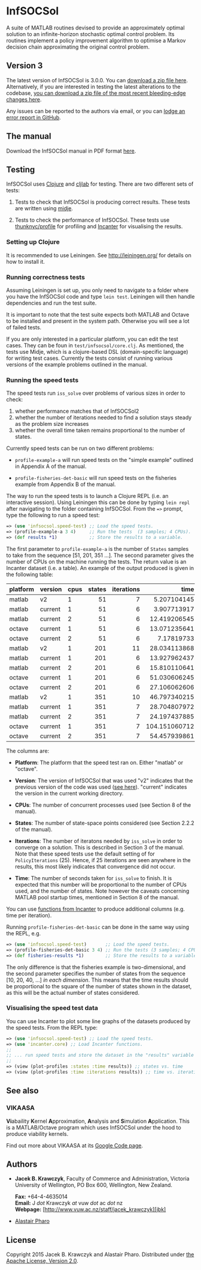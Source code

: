 InfSOCSol
=========

A suite of MATLAB routines devised to provide an approximately optimal
solution to an infinite-horizon stochastic optimal control problem.
Its routines implement a policy improvement algorithm to optimise a
Markov decision chain approximating the original control problem.


## Version 3

The latest version of InfSOCSol is 3.0.0.  You can
[download a zip file here][3.0.0].  Alternatively, if you are
interested in testing the latest alterations to the codebase,
[you can download a zip file of the most recent bleeding-edge changes here][latest].

Any issues can be reported to the authors via email, or you can
[lodge an error report in GitHub][issues].

[3.0.0]: https://github.com/socsol/infsocsol/archive/v3.0.0.zip
[latest]: https://github.com/socsol/infsocsol/zipball/master
[issues]: https://github.com/socsol/infsocsol/issues/new

## The manual

Download the InfSOCSol manual in PDF format [here][manual].

[manual]: https://socsol.github.io/infsocsol/ISSManual.pdf


## Testing

InfSOCSol uses [Clojure][clj] and [cljlab][cljlab] for testing.  There
are two different sets of tests:

 1. Tests to check that InfSOCSol is producing correct results.  These
    tests are written using [midje][mdj].

 2. Tests to check the performance of InfSOCSol.  These tests use
    [thunknyc/profile][prof] for
    profiling and [Incanter][inc] for visualising the results.

[clj]: http://clojure.org/
[mdj]: https://github.com/marick/Midje
[inc]: http://incanter.org/
[prof]: https://github.com/thunknyc/profile/
[cljlab]: https://clojars.org/cljlab


### Setting up Clojure

It is recommended to use Leiningen.  See http://leiningen.org/
for details on how to install it.


### Running correctness tests

Assuming Leiningen is set up, you only need to navigate to a folder
where you have the InfSOCSol code and type `lein test`.  Leiningen
will then handle dependencies and run the test suite.

It is important to note that the test suite expects both MATLAB and
Octave to be installed and present in the system path.  Otherwise you
will see a lot of failed tests.

If you are only interested in a particular platform, you can edit the
test cases.  They can be foun in `test/infsocsol/core.clj`.  As
mentioned, the tests use Midje, which is a clojure-based DSL
(domain-specific language) for writing test cases.  Currently the
tests consist of running various versions of the example problems
outlined in the manual.


### Running the speed tests

The speed tests run `iss_solve` over problems of various sizes in
order to check:

 1. whether performance matches that of InfSOCSol2
 2. whether the number of iterations needed to find a solution stays
    steady as the problem size increases
 3. whether the overall time taken remains proportional to the number
    of states.

Currently speed tests can be run on two different problems:

 - `profile-example-a` will run speed tests on the "simple example"
   outlined in Appendix A of the manual.

 - `profile-fisheries-det-basic` will run speed tests on the fisheries
   example from Appendix B of the manual.

The way to run the speed tests is to launch a Clojure REPL (i.e. an
interactive session).  Using Leiningen this can be done by typing
`lein repl` after navigating to the folder containing InfSOCSol.  From
the `=>` prompt, type the following to run a speed test:

~~~ clojure
=> (use 'infsocsol.speed-test) ;; Load the speed tests.
=> (profile-example-a 3 4)     ;; Run the tests  (3 samples; 4 CPUs).
=> (def results *1)            ;; Store the results to a variable.
~~~

The first parameter to `profile-example-a` is the number of `States`
samples to take from the sequence [51, 201, 351 ...].  The second
parameter gives the number of CPUs on the machine running the tests.
The return value is an Incanter dataset (i.e. a table).  An example of
the output produced is given in the following table:

|  platform |  version |  cpus |  states |  iterations |          time |
|-----------|----------|-------|--------:|------------:|--------------:|
|    matlab |       v2 |     1 |      51 |           7 |   5.207104145 |
|    matlab |  current |     1 |      51 |           6 |   3.907713917 |
|    matlab |  current |     2 |      51 |           6 |  12.419206545 |
|    octave |  current |     1 |      51 |           6 |  13.071235641 |
|    octave |  current |     2 |      51 |           6 |    7.17819733 |
|    matlab |       v2 |     1 |     201 |          11 |  28.034113868 |
|    matlab |  current |     1 |     201 |           6 |  13.927962437 |
|    matlab |  current |     2 |     201 |           6 |  15.810110641 |
|    octave |  current |     1 |     201 |           6 |  51.030606245 |
|    octave |  current |     2 |     201 |           6 |  27.106062606 |
|    matlab |       v2 |     1 |     351 |          10 |  46.797340215 |
|    matlab |  current |     1 |     351 |           7 |  28.704807972 |
|    matlab |  current |     2 |     351 |           7 |  24.197437885 |
|    octave |  current |     1 |     351 |           7 | 104.151060712 |
|    octave |  current |     2 |     351 |           7 |  54.457939861 |

The columns are:

 - **Platform**: The platform that the speed test ran on.  Either
  "matlab" or "octave".

 - **Version**: The version of InfSOCSol that was used "v2" indicates
  that the previous version of the code was used ([see here][v2]).
  "current" indicates the version in the current working directory.

 - **CPUs**: The number of concurrent processes used (see Section 8 of
  the manual).

 - **States**: The number of state-space points considered (see
  Section 2.2.2 of the manual).

 - **Iterations**: The number of iteratons needed by `iss_solve` in
  order to converge on a solution.  This is described in Section 3 of
  the manual.  Note that these speed tests use the default setting of
  for `PolicyIterations` (25).  Hence, if 25 iterations are seen
  anywhere in the results, this most likely indicates that convergence
  did not occur.

 - **Time**: The number of seconds taken for `iss_solve` to finish.
  It is expected that this number will be proportional to the number
  of CPUs used, and the number of states.  Note however the caveats
  concerning MATLAB pool startup times, mentioned in Section 8 of the
  manual.

You can use [functions from Incanter][inc-api] to produce additional
columns (e.g. time per iteration).

Running `profile-fisheries-det-basic` can be done in the same way
using the REPL, e.g.

~~~ clojure
=> (use 'infsocsol.speed-test)       ;; Load the speed tests.
=> (profile-fisheries-det-basic 3 4) ;; Run the tests (3 samples; 4 CPUs).
=> (def fisheries-results *1)        ;; Store the results to a variable.
~~~

The only difference is that the fisheries example is two-dimensional,
and the second parameter specifies the number of states from the
sequence [10, 20, 40, ...] *in each dimension*.  This means that the
time results should be proportional to the square of the number of
states shown in the dataset, as this will be the actual number of
states considered.

[v2]: https://github.com/socsol/infsocsol/tree/v2
[inc-api]: http://liebke.github.io/incanter/core-api.html


### Visualising the speed test data

You can use Incanter to plot some line graphs of the datasets produced
by the speed tests.  From the REPL type:

~~~ clojure
=> (use 'infsocsol.speed-test) ;; Load the speed tests.
=> (use 'incanter.core) ;; Load Incanter functions.
;;
;; ... run speed tests and store the dataset in the "results" variable ...
;;
=> (view (plot-profiles :states :time results)) ;; states vs. time
=> (view (plot-profiles :time :iterations results)) ;; time vs. iterations
~~~


## See also

### VIKAASA

**Vi**abaility **K**ernel **A**pproximation, **A**nalysis and
**S**imulation **A**pplication.  This is a MATLAB/Octave program which
uses InfSOCSol under the hood to produce viability kernels.

Find out more about VIKAASA at its [Google Code page][vikaasa].

[vikaasa]: https://code.google.com/p/vikaasa/


## Authors

 - **Jacek B. Krawczyk**, Faculty of Commerce and Administration, Victoria
   University of Wellington, PO Box 600, Wellington, New Zealand.

   **Fax:** +64-4-4635014  
   **Email:** J *dot* Krawczyk *at* vuw *dot* ac *dot* nz  
   **Webpage:** [http://www.vuw.ac.nz/staff/jacek_krawczyk][jbk]

 - [Alastair Pharo][asp]

[jbk]: http://www.vuw.ac.nz/staff/jacek_krawczyk
[asp]: https://github.com/asppsa


## License

Copyright 2015 Jacek B. Krawczyk and Alastair Pharo.  Distributed
under [the Apache License, Version 2.0][apache].

[apache]: http://www.apache.org/licenses/LICENSE-2.0
